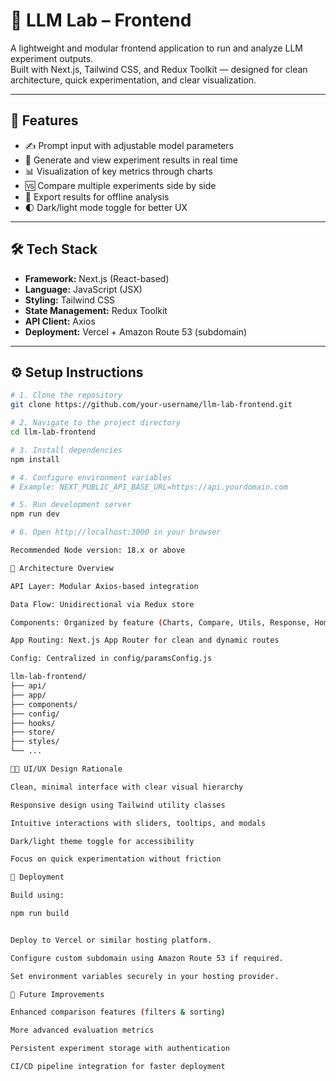 # 🧪 LLM Lab – Frontend

A lightweight and modular frontend application to run and analyze LLM experiment outputs.  
Built with Next.js, Tailwind CSS, and Redux Toolkit — designed for clean architecture, quick experimentation, and clear visualization.

---

## 🚀 Features

- ✍️ Prompt input with adjustable model parameters  
- 🧮 Generate and view experiment results in real time  
- 📊 Visualization of key metrics through charts  
- 🆚 Compare multiple experiments side by side  
- 💾 Export results for offline analysis  
- 🌓 Dark/light mode toggle for better UX

---

## 🛠️ Tech Stack

- **Framework:** Next.js (React-based)  
- **Language:** JavaScript (JSX)  
- **Styling:** Tailwind CSS  
- **State Management:** Redux Toolkit  
- **API Client:** Axios  
- **Deployment:** Vercel + Amazon Route 53 (subdomain)

---

## ⚙️ Setup Instructions

```bash
# 1. Clone the repository
git clone https://github.com/your-username/llm-lab-frontend.git

# 2. Navigate to the project directory
cd llm-lab-frontend

# 3. Install dependencies
npm install

# 4. Configure environment variables
# Example: NEXT_PUBLIC_API_BASE_URL=https://api.yourdomain.com

# 5. Run development server
npm run dev

# 6. Open http://localhost:3000 in your browser

Recommended Node version: 18.x or above

🧭 Architecture Overview

API Layer: Modular Axios-based integration

Data Flow: Unidirectional via Redux store

Components: Organized by feature (Charts, Compare, Utils, Response, Home)

App Routing: Next.js App Router for clean and dynamic routes

Config: Centralized in config/paramsConfig.js

llm-lab-frontend/
├── api/
├── app/
├── components/
├── config/
├── hooks/
├── store/
├── styles/
└── ...

🧑‍💻 UI/UX Design Rationale

Clean, minimal interface with clear visual hierarchy

Responsive design using Tailwind utility classes

Intuitive interactions with sliders, tooltips, and modals

Dark/light theme toggle for accessibility

Focus on quick experimentation without friction

🚀 Deployment

Build using:

npm run build


Deploy to Vercel or similar hosting platform.

Configure custom subdomain using Amazon Route 53 if required.

Set environment variables securely in your hosting provider.

📝 Future Improvements

Enhanced comparison features (filters & sorting)

More advanced evaluation metrics

Persistent experiment storage with authentication

CI/CD pipeline integration for faster deployment